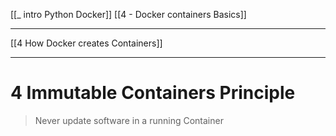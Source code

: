 [[_ intro Python Docker]]
[[4 - Docker containers Basics]]

---

[[4 How Docker creates Containers]]

---
# 4 Immutable Containers Principle

>Never update software in a running Container














